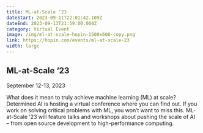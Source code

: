 ```yaml
---
title: ML-at-Scale ‘23
dateStart: 2023-09-11T22:01:42.109Z
dateEnd: 2023-09-13T21:59:00.000Z
category: Virtual Event
image: /img/ml-at-scale-hopin-1500x600-copy.png
link: https://hopin.com/events/ml-at-scale-23
width: large
---
```

## ML-at-Scale ‘23

September 12-13, 2023

What does it mean to truly achieve machine learning (ML) at scale? Determined AI is hosting a virtual conference where you can find out. If you work on solving critical problems with ML, you won’t want to miss this. ML-at-Scale ’23 will feature talks and workshops about pushing the scale of AI – from open source development to high-performance computing.